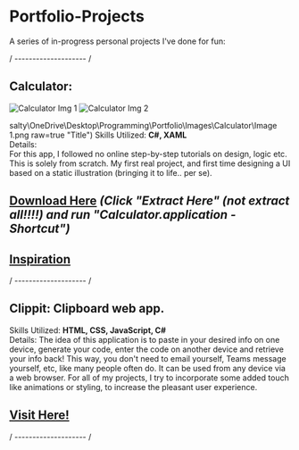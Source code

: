 # Portfolio-Projects
A series of in-progress personal projects I've done for fun:

/ -------------------- /  
## **Calculator**:  
![Calculator Img 1](https://user-images.githubusercontent.com/101738608/197716595-29a3c9fe-ef55-44b0-b27d-e248e2e3325e.png)
![Calculator Img 2](https://user-images.githubusercontent.com/101738608/197716633-2f36c5f1-4e3f-4595-8715-f136086fa306.png)  

salty\OneDrive\Desktop\Programming\Portfolio\Images\Calculator\Image 1.png raw=true "Title")
Skills Utilized: **C#, XAML**  
Details:  
For this app, I followed no online step-by-step tutorials on design, logic etc. This is solely from scratch. My first real project, and first time designing a UI 
based on a static illustration (bringing it to life.. per se).  
## **[Download Here](https://github.com/sddiaz/Portfolio-Projects/files/9586536/Portfolio_Calculator.zip)** *(Click "Extract Here" (not extract all!!!!) and run "Calculator.application - Shortcut")*   
## **[Inspiration](https://dribbble.com/shots/14709020-Calculator)**
/ -------------------- /  
## **Clippit**: Clipboard web app. 
Skills Utilized: **HTML, CSS, JavaScript, C#**  
Details: 
The idea of this application is to paste in your desired info on one device, generate your code, enter the code on another device and retrieve your info back! This way, you don't need to email yourself, Teams message yourself, etc, like many people often do. It can be used from any device via a web browser. For all of my projects, I try to incorporate some added touch like animations or styling, to increase the pleasant user experience.   
## **[Visit Here!](http://clippit.somee.com/)**  
/ -------------------- /  
